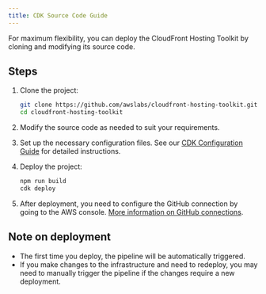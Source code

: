 ```yaml
---
title: CDK Source Code Guide
---
```


For maximum flexibility, you can deploy the CloudFront Hosting Toolkit by cloning and modifying its source code.

## Steps

1. Clone the project:
   ```bash
   git clone https://github.com/awslabs/cloudfront-hosting-toolkit.git
   cd cloudfront-hosting-toolkit
   ```

2. Modify the source code as needed to suit your requirements.

3. Set up the necessary configuration files. See our [CDK Configuration Guide](/cloudfront-hosting-toolkit/user-guide/cdk-configuration) for detailed instructions.

4. Deploy the project:
   ```bash
   npm run build
   cdk deploy
   ```

5. After deployment, you need to configure the GitHub connection by going to the AWS console. [More information on GitHub connections](https://docs.aws.amazon.com/codepipeline/latest/userguide/connections-github.html).

## Note on deployment

- The first time you deploy, the pipeline will be automatically triggered.
- If you make changes to the infrastructure and need to redeploy, you may need to manually trigger the pipeline if the changes require a new deployment.
